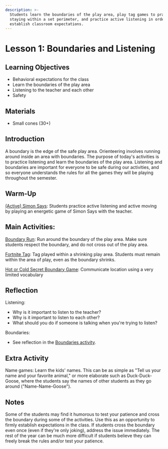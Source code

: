 ```yaml
---
description: >-
  Students learn the boundaries of the play area, play tag games to practice
  staying within a set perimeter, and practice active listening in order to
  establish classroom expectations.
---
```


# Lesson 1: Boundaries and Listening

## Learning Objectives

* Behavioral expectations for the class
* Learn the boundaries of the play area
* Listening to the teacher and each other
* Safety

## Materials

* Small cones \(30+\)

## Introduction

A boundary is the edge of the safe play area. Orienteering involves running around inside an area with boundaries. The purpose of today's activities is to practice listening and learn the boundaries of the play area. Listening and boundaries are important for everyone to be safe during our activities, and so everyone understands the rules for all the games they will be playing throughout the semester.

## Warm-Up

[\(Active\) Simon Says](https://www.google.com/url?q=https%3A%2F%2Fnavgames.force.com%2Factivities%2Fs%2Fdetail%2Fa2j1K0000014rMjQAI&sa=D&sntz=1&usg=AFQjCNExRwsjS_Zb7643us1MF1OqmNx38Q): Students practice active listening and active moving by playing an energetic game of Simon Says with the teacher.

## Main Activities:

[Boundary Run](https://www.google.com/url?q=https%3A%2F%2Fnavgames.force.com%2Factivities%2Fs%2Fdetail%2Fa2j1K0000014rMyQAI&sa=D&sntz=1&usg=AFQjCNFMHsuAZWMy3pQgZ9cQFy2ZCWsLnQ): Run around the boundary of the play area. Make sure students respect the boundary, and do not cross out of the play area.

[Fortnite Tag](https://www.google.com/url?q=https%3A%2F%2Fnavgames.force.com%2Factivities%2Fs%2Fdetail%2Fa2j1K0000014rMyQAI&sa=D&sntz=1&usg=AFQjCNFMHsuAZWMy3pQgZ9cQFy2ZCWsLnQ): Tag played within a shrinking play area. Students must remain within the area of play, even as the boundary shrinks.

[Hot or Cold Secret Boundary Game](https://www.google.com/url?q=https%3A%2F%2Fnavgames.force.com%2Factivities%2Fs%2Fdetail%2Fa2j1K0000014rMyQAI&sa=D&sntz=1&usg=AFQjCNFMHsuAZWMy3pQgZ9cQFy2ZCWsLnQ): Communicate location using a very limited vocabulary

## Reflection

Listening:

* Why is it important to listen to the teacher?
* Why is it important to listen to each other?
* What should you do if someone is talking when you're trying to listen?

Boundaries:

* See reflection in the [Boundaries activity](https://www.google.com/url?q=https%3A%2F%2Fnavgames.force.com%2Factivities%2Fs%2Fdetail%2Fa2j1K0000014rMyQAI&sa=D&sntz=1&usg=AFQjCNFMHsuAZWMy3pQgZ9cQFy2ZCWsLnQ).

## Extra Activity

Name games: Learn the kids' names. This can be as simple as "Tell us your name and your favorite animal," or more elaborate such as Duck-Duck-Goose, where the students say the names of other students as they go around \("Name-Name-Goose"\).

## Notes

Some of the students may find it humorous to test your patience and cross the boundary during some of the activities. Use this as an opportunity to firmly establish expectations in the class. If students cross the boundary even once \(even if they're only joking\), address the issue immediately. The rest of the year can be much more difficult if students believe they can freely break the rules and/or test your patience.

